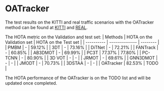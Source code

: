 # OATracker
The test results on the KITTI and real traffic scenarios with the OATracker method can be found at [KITTI](https://www.alipan.com/s/21dYKxxiZyr) and [REAL](https://www.alipan.com/s/cryZmX1JKy9).


The HOTA metric on the Validation and test set:
| Methods    | HOTA on the Validation set | HOTA on the Test set |
| ---------- | -------------- | -------- |
| PMBM       | -                          | 59.12\%  |
| 3DT        | -                          | 73.16\%  |
| DiTNet     | -                          | 72.21\%  |
| FANTrack   | -                          | 60.85\%  |
| AB3DMOT    | -                          | 69.99\%  |
| PC3T       | 77.37\%                    | 77.80\%  |
| PC-TCNN    | -                          | 80.90\%  |
| 3D VOT     | -                          | -        |
| JRMOT      | -                          | 69.61\%  |
| GNN3DMOT   | -                          | -        |
| JMODT      | -                          | 70.73\%  |
| 3DSTAA     | -                          | -        |
| OATracker  | 82.53\%                    | TODO     |

The HOTA performance of the OATracker is on the TODO list and will be updated once completed.
